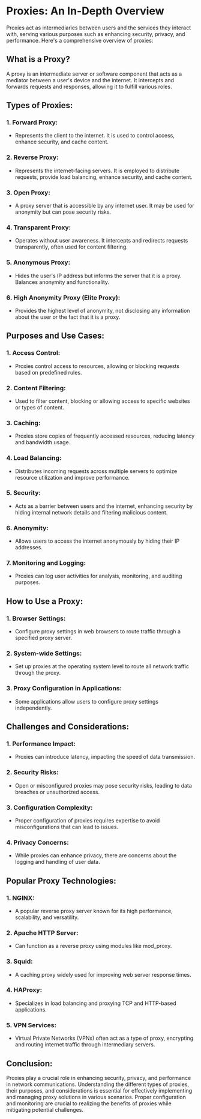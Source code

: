 # Proxies: An In-Depth Overview

Proxies act as intermediaries between users and the services they interact with, serving various purposes such as enhancing security, privacy, and performance. Here's a comprehensive overview of proxies:

## What is a Proxy?

A proxy is an intermediate server or software component that acts as a mediator between a user's device and the internet. It intercepts and forwards requests and responses, allowing it to fulfill various roles.

## Types of Proxies:

### 1. **Forward Proxy:**
- Represents the client to the internet. It is used to control access, enhance security, and cache content.

### 2. **Reverse Proxy:**
- Represents the internet-facing servers. It is employed to distribute requests, provide load balancing, enhance security, and cache content.

### 3. **Open Proxy:**
- A proxy server that is accessible by any internet user. It may be used for anonymity but can pose security risks.

### 4. **Transparent Proxy:**
- Operates without user awareness. It intercepts and redirects requests transparently, often used for content filtering.

### 5. **Anonymous Proxy:**
- Hides the user's IP address but informs the server that it is a proxy. Balances anonymity and functionality.

### 6. **High Anonymity Proxy (Elite Proxy):**
- Provides the highest level of anonymity, not disclosing any information about the user or the fact that it is a proxy.

## Purposes and Use Cases:

### 1. **Access Control:**
- Proxies control access to resources, allowing or blocking requests based on predefined rules.

### 2. **Content Filtering:**
- Used to filter content, blocking or allowing access to specific websites or types of content.

### 3. **Caching:**
- Proxies store copies of frequently accessed resources, reducing latency and bandwidth usage.

### 4. **Load Balancing:**
- Distributes incoming requests across multiple servers to optimize resource utilization and improve performance.

### 5. **Security:**
- Acts as a barrier between users and the internet, enhancing security by hiding internal network details and filtering malicious content.

### 6. **Anonymity:**
- Allows users to access the internet anonymously by hiding their IP addresses.

### 7. **Monitoring and Logging:**
- Proxies can log user activities for analysis, monitoring, and auditing purposes.

## How to Use a Proxy:

### 1. **Browser Settings:**
- Configure proxy settings in web browsers to route traffic through a specified proxy server.

### 2. **System-wide Settings:**
- Set up proxies at the operating system level to route all network traffic through the proxy.

### 3. **Proxy Configuration in Applications:**
- Some applications allow users to configure proxy settings independently.

## Challenges and Considerations:

### 1. **Performance Impact:**
- Proxies can introduce latency, impacting the speed of data transmission.

### 2. **Security Risks:**
- Open or misconfigured proxies may pose security risks, leading to data breaches or unauthorized access.

### 3. **Configuration Complexity:**
- Proper configuration of proxies requires expertise to avoid misconfigurations that can lead to issues.

### 4. **Privacy Concerns:**
- While proxies can enhance privacy, there are concerns about the logging and handling of user data.

## Popular Proxy Technologies:

### 1. **NGINX:**
- A popular reverse proxy server known for its high performance, scalability, and versatility.

### 2. **Apache HTTP Server:**
- Can function as a reverse proxy using modules like mod_proxy.

### 3. **Squid:**
- A caching proxy widely used for improving web server response times.

### 4. **HAProxy:**
- Specializes in load balancing and proxying TCP and HTTP-based applications.

### 5. **VPN Services:**
- Virtual Private Networks (VPNs) often act as a type of proxy, encrypting and routing internet traffic through intermediary servers.

## Conclusion:

Proxies play a crucial role in enhancing security, privacy, and performance in network communications. Understanding the different types of proxies, their purposes, and considerations is essential for effectively implementing and managing proxy solutions in various scenarios. Proper configuration and monitoring are crucial to realizing the benefits of proxies while mitigating potential challenges.

